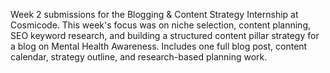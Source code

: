 Week 2 submissions for the Blogging & Content Strategy Internship at Cosmicode. This week's focus was on niche selection, content planning, SEO keyword research, and building a structured content pillar strategy for a blog on Mental Health Awareness. Includes one full blog post, content calendar, strategy outline, and research-based planning work.
